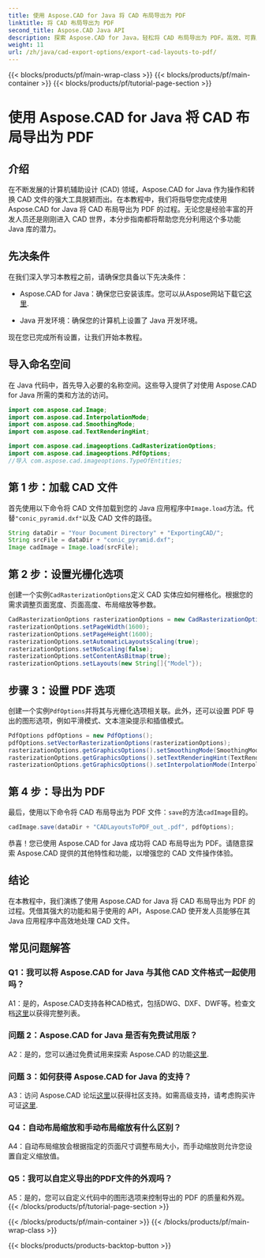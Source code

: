 ```yaml
---
title: 使用 Aspose.CAD for Java 将 CAD 布局导出为 PDF
linktitle: 将 CAD 布局导出为 PDF
second_title: Aspose.CAD Java API
description: 探索 Aspose.CAD for Java，轻松将 CAD 布局导出为 PDF。高效、可靠且对开发人员友好。
weight: 11
url: /zh/java/cad-export-options/export-cad-layouts-to-pdf/
---
```


{{< blocks/products/pf/main-wrap-class >}}
{{< blocks/products/pf/main-container >}}
{{< blocks/products/pf/tutorial-page-section >}}

# 使用 Aspose.CAD for Java 将 CAD 布局导出为 PDF

## 介绍

在不断发展的计算机辅助设计 (CAD) 领域，Aspose.CAD for Java 作为操作和转换 CAD 文件的强大工具脱颖而出。在本教程中，我们将指导您完成使用 Aspose.CAD for Java 将 CAD 布局导出为 PDF 的过程。无论您是经验丰富的开发人员还是刚刚进入 CAD 世界，本分步指南都将帮助您充分利用这个多功能 Java 库的潜力。

## 先决条件

在我们深入学习本教程之前，请确保您具备以下先决条件：

-  Aspose.CAD for Java：确保您已安装该库。您可以从Aspose网站下载它[这里](https://releases.aspose.com/cad/java/).

- Java 开发环境：确保您的计算机上设置了 Java 开发环境。

现在您已完成所有设置，让我们开始本教程。

## 导入命名空间

在 Java 代码中，首先导入必要的名称空间。这些导入提供了对使用 Aspose.CAD for Java 所需的类和方法的访问。

```java
import com.aspose.cad.Image;
import com.aspose.cad.InterpolationMode;
import com.aspose.cad.SmoothingMode;
import com.aspose.cad.TextRenderingHint;

import com.aspose.cad.imageoptions.CadRasterizationOptions;
import com.aspose.cad.imageoptions.PdfOptions;
//导入 com.aspose.cad.imageoptions.TypeOfEntities;
```

## 第 1 步：加载 CAD 文件

首先使用以下命令将 CAD 文件加载到您的 Java 应用程序中`Image.load`方法。代替`"conic_pyramid.dxf"`以及 CAD 文件的路径。

```java
String dataDir = "Your Document Directory" + "ExportingCAD/";
String srcFile = dataDir + "conic_pyramid.dxf";
Image cadImage = Image.load(srcFile);
```

## 第 2 步：设置光栅化选项

创建一个实例`CadRasterizationOptions`定义 CAD 实体应如何栅格化。根据您的需求调整页面宽度、页面高度、布局缩放等参数。

```java
CadRasterizationOptions rasterizationOptions = new CadRasterizationOptions();
rasterizationOptions.setPageWidth(1600);
rasterizationOptions.setPageHeight(1600);
rasterizationOptions.setAutomaticLayoutsScaling(true);
rasterizationOptions.setNoScaling(false);
rasterizationOptions.setContentAsBitmap(true);
rasterizationOptions.setLayouts(new String[]{"Model"});
```

## 步骤 3：设置 PDF 选项

创建一个实例`PdfOptions`并将其与光栅化选项相关联。此外，还可以设置 PDF 导出的图形选项，例如平滑模式、文本渲染提示和插值模式。

```java
PdfOptions pdfOptions = new PdfOptions();
pdfOptions.setVectorRasterizationOptions(rasterizationOptions);
rasterizationOptions.getGraphicsOptions().setSmoothingMode(SmoothingMode.HighQuality);
rasterizationOptions.getGraphicsOptions().setTextRenderingHint(TextRenderingHint.AntiAliasGridFit);
rasterizationOptions.getGraphicsOptions().setInterpolationMode(InterpolationMode.HighQualityBicubic);
```

## 第 4 步：导出为 PDF

最后，使用以下命令将 CAD 布局导出为 PDF 文件：`save`的方法`cadImage`目的。

```java
cadImage.save(dataDir + "CADLayoutsToPDF_out_.pdf", pdfOptions);
```

恭喜！您已使用 Aspose.CAD for Java 成功将 CAD 布局导出为 PDF。请随意探索 Aspose.CAD 提供的其他特性和功能，以增强您的 CAD 文件操作体验。

## 结论

在本教程中，我们演练了使用 Aspose.CAD for Java 将 CAD 布局导出为 PDF 的过程。凭借其强大的功能和易于使用的 API，Aspose.CAD 使开发人员能够在其 Java 应用程序中高效地处理 CAD 文件。

## 常见问题解答

### Q1：我可以将 Aspose.CAD for Java 与其他 CAD 文件格式一起使用吗？

 A1：是的，Aspose.CAD支持各种CAD格式，包括DWG、DXF、DWF等。检查文档[这里](https://reference.aspose.com/cad/java/)以获得完整列表。

### 问题 2：Aspose.CAD for Java 是否有免费试用版？

 A2：是的，您可以通过免费试用来探索 Aspose.CAD 的功能[这里](https://releases.aspose.com/).

### 问题 3：如何获得 Aspose.CAD for Java 的支持？

 A3：访问 Aspose.CAD 论坛[这里](https://forum.aspose.com/c/cad/19)以获得社区支持。如需高级支持，请考虑购买许可证[这里](https://purchase.aspose.com/buy).

### Q4：自动布局缩放和手动布局缩放有什么区别？

A4：自动布局缩放会根据指定的页面尺寸调整布局大小，而手动缩放则允许您设置自定义缩放值。

### Q5：我可以自定义导出的PDF文件的外观吗？

A5：是的，您可以自定义代码中的图形选项来控制导出的 PDF 的质量和外观。
{{< /blocks/products/pf/tutorial-page-section >}}

{{< /blocks/products/pf/main-container >}}
{{< /blocks/products/pf/main-wrap-class >}}

{{< blocks/products/products-backtop-button >}}
